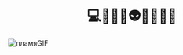 <h1 align="center">💻👩🏾‍💻👽😎🧠🚫🔗</h1>

![пламяGIF](https://github.com/user-attachments/assets/237451c4-a7dc-432e-aefc-2225e2fde4bd)


<!-- <div align="center">
  <img src="assets/chart.png" alt="Distribuição das Linguagens nos Repositórios GitHub" width="600">
</div> -->
